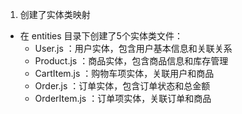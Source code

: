 1. 创建了实体类映射
- 在 entities 目录下创建了5个实体类文件：
  - User.js ：用户实体，包含用户基本信息和关联关系
  - Product.js ：商品实体，包含商品信息和库存管理
  - CartItem.js ：购物车项实体，关联用户和商品
  - Order.js ：订单实体，包含订单状态和总金额
  - OrderItem.js ：订单项实体，关联订单和商品
